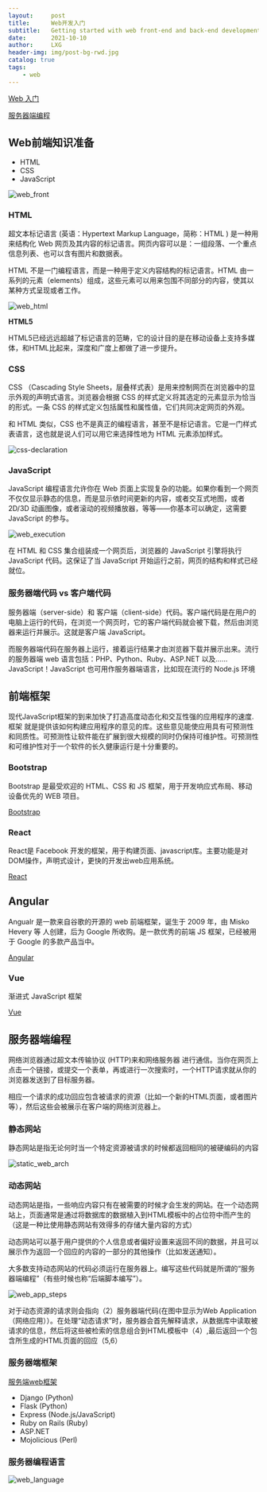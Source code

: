 ```yaml
---
layout:     post
title:      Web开发入门
subtitle:   Getting started with web front-end and back-end development
date:       2021-10-10
author:     LXG
header-img: img/post-bg-rwd.jpg
catalog: true
tags:
    - web
---
```


[Web 入门](https://developer.mozilla.org/zh-CN/docs/Learn/Getting_started_with_the_web)

[服务器端编程](https://developer.mozilla.org/zh-CN/docs/Learn/Server-side/First_steps/Introduction)

## Web前端知识准备

* HTML
* CSS
* JavaScript

![web_front](/images/web/web_front.png)

### HTML

超文本标记语言 (英语：Hypertext Markup Language，简称：HTML ) 是一种用来结构化 Web 网页及其内容的标记语言。网页内容可以是：一组段落、一个重点信息列表、也可以含有图片和数据表。

HTML 不是一门编程语言，而是一种用于定义内容结构的标记语言。HTML 由一系列的元素（elements）组成，这些元素可以用来包围不同部分的内容，使其以某种方式呈现或者工作。

![web_html](/images/web/web_html.png)

**HTML5**

HTML5已经远远超越了标记语言的范畴，它的设计目的是在移动设备上支持多媒体，和HTML比起来，深度和广度上都做了进一步提升。

### CSS

CSS （Cascading Style Sheets，层叠样式表）是用来控制网页在浏览器中的显示外观的声明式语言。浏览器会根据 CSS 的样式定义将其选定的元素显示为恰当的形式。一条 CSS 的样式定义包括属性和属性值，它们共同决定网页的外观。

和 HTML 类似，CSS 也不是真正的编程语言，甚至不是标记语言。它是一门样式表语言，这也就是说人们可以用它来选择性地为 HTML 元素添加样式。

![css-declaration](/images/web/css-declaration.png)

### JavaScript

JavaScript 编程语言允许你在 Web 页面上实现复杂的功能。如果你看到一个网页不仅仅显示静态的信息，而是显示依时间更新的内容，或者交互式地图，或者 2D/3D 动画图像，或者滚动的视频播放器，等等——你基本可以确定，这需要 JavaScript 的参与。

![web_execution](/images/web/web_execution.png)

在 HTML 和 CSS 集合组装成一个网页后，浏览器的 JavaScript 引擎将执行 JavaScript 代码。这保证了当 JavaScript 开始运行之前，网页的结构和样式已经就位。

### 服务器端代码 vs 客户端代码

服务器端（server-side）和 客户端（client-side）代码。客户端代码是在用户的电脑上运行的代码，在浏览一个网页时，它的客户端代码就会被下载，然后由浏览器来运行并展示。这就是客户端 JavaScript。

而服务器端代码在服务器上运行，接着运行结果才由浏览器下载并展示出来。流行的服务器端 web 语言包括：PHP、Python、Ruby、ASP.NET 以及...... JavaScript！JavaScript 也可用作服务器端语言，比如现在流行的 Node.js 环境

## 前端框架

现代JavaScript框架的到来加快了打造高度动态化和交互性强的应用程序的速度.  框架 就是提供该如何构建应用程序的意见的库。这些意见能使应用具有可预测性和同质性。可预测性让软件能在扩展到很大规模的同时仍保持可维护性。可预测性和可维护性对于一个软件的长久健康运行是十分重要的。

### Bootstrap

Bootstrap 是最受欢迎的 HTML、CSS 和 JS 框架，用于开发响应式布局、移动设备优先的 WEB 项目。

[Bootstrap](https://v3.bootcss.com/)

### React

React是 Facebook 开发的框架，用于构建页面、javascript库。主要功能是对DOM操作，声明式设计，更快的开发出web应用系统。

[React](https://react.docschina.org/)

## Angular

Angualr 是一款来自谷歌的开源的 web 前端框架，诞生于 2009 年，由 Misko Hevery 等 人创建，后为 Google 所收购。是一款优秀的前端 JS 框架，已经被用于 Google 的多款产品当中。

[Angular](https://angular.cn/)

### Vue

渐进式 JavaScript 框架

[Vue](https://v3.cn.vuejs.org/)

## 服务器端编程

网络浏览器通过超文本传输协议 (HTTP)来和网络服务器 进行通信。当你在网页上点击一个链接，或提交一个表单，再或进行一次搜索时，一个HTTP请求就从你的浏览器发送到了目标服务器。

相应一个请求的成功回应包含被请求的资源（比如一个新的HTML页面，或者图片等），然后这些会被展示在客户端的网络浏览器上。

### 静态网站

静态网站是指无论何时当一个特定资源被请求的时候都返回相同的被硬编码的内容

![static_web_arch](/images/web/static_web_arch.png)

### 动态网站

动态网站是指，一些响应内容只有在被需要的时候才会生发的网站。在一个动态网站上，页面通常是通过将数据库的数据植入到HTML模板中的占位符中而产生的（这是一种比使用静态网站有效得多的存储大量内容的方式）

动态网站可以基于用户提供的个人信息或者偏好设置来返回不同的数据，并且可以展示作为返回一个回应的内容的一部分的其他操作（比如发送通知）。

大多数支持动态网站的代码必须运行在服务器上。编写这些代码就是所谓的“服务器端编程”（有些时候也称“后端脚本编写”）。

![web_app_steps](/images/web/web_app_steps.png)

对于动态资源的请求则会指向（2）服务器端代码(在图中显示为Web Application（网络应用））。在处理“动态请求”时，服务器会首先解释请求，从数据库中读取被请求的信息，然后将这些被检索的信息组合到HTML模板中（4）,最后返回一个包含所生成的HTML页面的回应（5,6）

### 服务器端框架

[服务端web框架](https://developer.mozilla.org/zh-CN/docs/learn/Server-side/First_steps/Web_frameworks)

* Django (Python)
* Flask (Python)
* Express (Node.js/JavaScript)
* Ruby on Rails (Ruby)
* ASP.NET
* Mojolicious (Perl)

### 服务器编程语言

![web_language](/images/web/web_language.webp)





